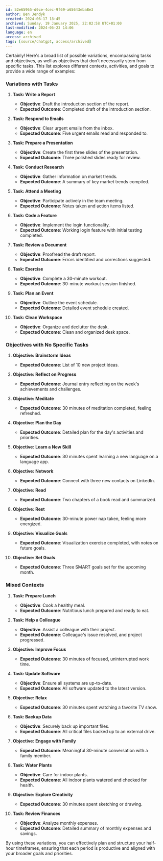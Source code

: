 ```yaml
---
id: 52e65965-d0ce-4cec-9f69-a65643eba8e3
author: Ben Jendyk
created: 2024-06-17 18:45
archived: Sunday, 19 January 2025, 22:02:58 UTC+01:00
last-modified: 2024-06-23 14:06
language: en
access: archived
tags: [source/chatgpt, access/archived]
---
```


Certainly! Here's a broad list of possible variations, encompassing tasks and objectives, as well as objectives that don't necessarily stem from specific tasks. This list explores different contexts, activities, and goals to provide a wide range of examples:

### Variations with Tasks

1. **Task: Write a Report**
	- **Objective**: Draft the introduction section of the report.
	- **Expected Outcome**: Completed draft of the introduction section.

2. **Task: Respond to Emails**
	- **Objective**: Clear urgent emails from the inbox.
	- **Expected Outcome**: Five urgent emails read and responded to.

3. **Task: Prepare a Presentation**
	- **Objective**: Create the first three slides of the presentation.
	- **Expected Outcome**: Three polished slides ready for review.

4. **Task: Conduct Research**
	- **Objective**: Gather information on market trends.
	- **Expected Outcome**: A summary of key market trends compiled.

5. **Task: Attend a Meeting**
	- **Objective**: Participate actively in the team meeting.
	- **Expected Outcome**: Notes taken and action items listed.

6. **Task: Code a Feature**
	- **Objective**: Implement the login functionality.
	- **Expected Outcome**: Working login feature with initial testing completed.

7. **Task: Review a Document**
	- **Objective**: Proofread the draft report.
	- **Expected Outcome**: Errors identified and corrections suggested.

8. **Task: Exercise**
	- **Objective**: Complete a 30-minute workout.
	- **Expected Outcome**: 30-minute workout session finished.

9. **Task: Plan an Event**
	- **Objective**: Outline the event schedule.
	- **Expected Outcome**: Detailed event schedule created.

10. **Task: Clean Workspace**
	 - **Objective**: Organize and declutter the desk.
	 - **Expected Outcome**: Clean and organized desk space.

### Objectives with No Specific Tasks

1. **Objective: Brainstorm Ideas**
	- **Expected Outcome**: List of 10 new project ideas.

2. **Objective: Reflect on Progress**
	- **Expected Outcome**: Journal entry reflecting on the week's achievements and challenges.

3. **Objective: Meditate**
	- **Expected Outcome**: 30 minutes of meditation completed, feeling refreshed.

4. **Objective: Plan the Day**
	- **Expected Outcome**: Detailed plan for the day's activities and priorities.

5. **Objective: Learn a New Skill**
	- **Expected Outcome**: 30 minutes spent learning a new language on a language app.

6. **Objective: Network**
	- **Expected Outcome**: Connect with three new contacts on LinkedIn.

7. **Objective: Read**
	- **Expected Outcome**: Two chapters of a book read and summarized.

8. **Objective: Rest**
	- **Expected Outcome**: 30-minute power nap taken, feeling more energized.

9. **Objective: Visualize Goals**
	- **Expected Outcome**: Visualization exercise completed, with notes on future goals.

10. **Objective: Set Goals**
	 - **Expected Outcome**: Three SMART goals set for the upcoming month.

### Mixed Contexts

1. **Task: Prepare Lunch**
	- **Objective**: Cook a healthy meal.
	- **Expected Outcome**: Nutritious lunch prepared and ready to eat.

2. **Task: Help a Colleague**
	- **Objective**: Assist a colleague with their project.
	- **Expected Outcome**: Colleague's issue resolved, and project progressed.

3. **Objective: Improve Focus**
	- **Expected Outcome**: 30 minutes of focused, uninterrupted work time.

4. **Task: Update Software**
	- **Objective**: Ensure all systems are up-to-date.
	- **Expected Outcome**: All software updated to the latest version.

5. **Objective: Relax**
	- **Expected Outcome**: 30 minutes spent watching a favorite TV show.

6. **Task: Backup Data**
	- **Objective**: Securely back up important files.
	- **Expected Outcome**: All critical files backed up to an external drive.

7. **Objective: Engage with Family**
	- **Expected Outcome**: Meaningful 30-minute conversation with a family member.

8. **Task: Water Plants**
	- **Objective**: Care for indoor plants.
	- **Expected Outcome**: All indoor plants watered and checked for health.

9. **Objective: Explore Creativity**
	- **Expected Outcome**: 30 minutes spent sketching or drawing.

10. **Task: Review Finances**
	 - **Objective**: Analyze monthly expenses.
	 - **Expected Outcome**: Detailed summary of monthly expenses and savings.

By using these variations, you can effectively plan and structure your half-hour timeframes, ensuring that each period is productive and aligned with your broader goals and priorities.
